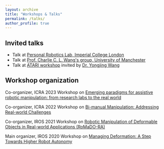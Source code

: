 ```yaml
---
layout: archive
title: "Workshops & Talks"
permalink: /talks/
author_profile: true
---
```

## Invited talks
* Talk at [Personal Robotics Lab, Imperial College London](https://www.imperial.ac.uk/personal-robotics/)
* Talk at [Prof. Charlie C. L. Wang's group, University of Manchester](https://mewangcl.github.io/)
* Talk at [ATARI workshop](https://research.birmingham.ac.uk/en/projects/self-learning-robotics-for-industrial-contact-rich-tasks-atari-en) invited by [Dr. Yongjing Wang](https://www.birmingham.ac.uk/staff/profiles/mechanical/yongjing-wang.aspx)

## Workshop organization
Co-organizer, ICRA 2023 Workshop on [Emerging paradigms for assistive robotic manipulation: from research labs to the real world](https://sites.google.com/unisi.it/workshop-manipulation)

Co-organizer, ICRA 2022 Workshop on [Bi-manual Manipulation: Addressing Real-world Challenges](https://sites.google.com/view/bm4rw/home)

Co-organizer, IROS 2021 Workshop on [Robotic Manipulation of Deformable Objects in Real-world Applications (RoMaDO-RA)](https://adkoessler.github.io/romadora-workshop/)

Main organizer, IROS 2020 Workshop on [Managing Deformation: A Step Towards Higher Robot Autonomy](https://sites.google.com/view/madef-iros2020/home)

